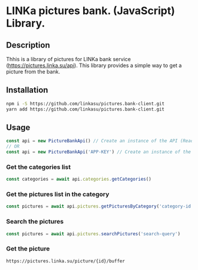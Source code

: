 # LINKa pictures bank. (JavaScript) Library.

## Description
Thhis is a library of pictures for LINKa bank service (https://pictures.linka.su/api). This library provides a simple way to get a picture from the bank.

## Installation
```bash
npm i -S https://github.com/linkasu/pictures.bank-client.git
yarn add https://github.com/linkasu/pictures.bank-client.git
```
## Usage
```typescript
const api = new PictureBankApi() // Create an instance of the API (Read access)
// OR
const api = new PictureBankApi('APP-KEY') // Create an instance of the API (Wite access)
```
### Get the categories list
```typescript
const categories = await api.categories.getCategories()
```
### Get the pictures list in the category
```typescript
const pictures = await api.pictures.getPicturesByCategory('category-id')
```
### Search the pictures
```typescript
const pictures = await api.pictures.searchPictures('search-query')
```
### Get the picture
```
https://pictures.linka.su/picture/{id}/buffer
```
